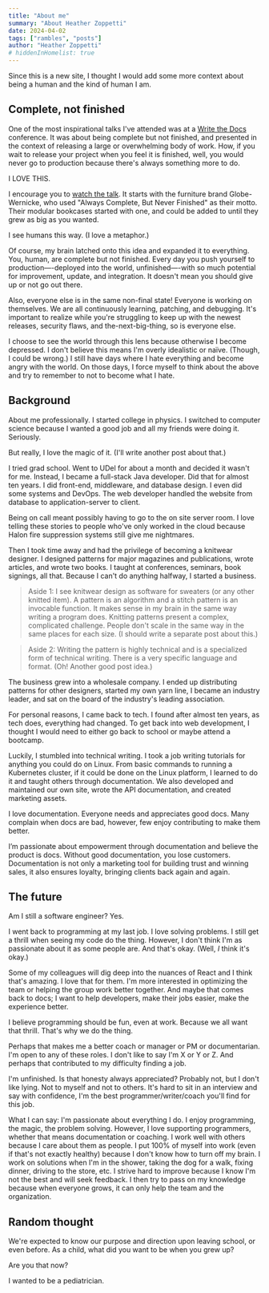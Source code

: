 ```yaml
---
title: "About me"
summary: "About Heather Zoppetti"
date: 2024-04-02
tags: ["rambles", "posts"]
author: "Heather Zoppetti"
# hiddenInHomelist: true
---
```


Since this is a new site, I thought I would add some more context about being a human and the kind of human I am.

## Complete, not finished

One of the most inspirational talks I've attended was at a [Write the Docs](https://www.writethedocs.org/) conference. It was about being complete but not finished, and presented in the context of releasing a large or overwhelming body of work. How, if you wait to release your project when you feel it is finished, well, you would never go to production because there's always something more to do.

I LOVE THIS.

I encourage you to [watch the talk](https://www.writethedocs.org/videos/portland/2021/always-complete-never-finished-daniele-procida/). It starts with the furniture brand Globe-Wernicke, who used "Always Complete, But Never Finished" as their motto. Their modular bookcases started with one, and could be added to until they grew as big as you wanted.

I see humans this way. (I love a metaphor.)

Of course, my brain latched onto this idea and expanded it to everything. You, human, are complete but not finished. Every day you push yourself to production—-deployed into the world, unfinished—-with so much potential for improvement, update, and integration. It doesn't mean you should give up or not go out there.

Also, everyone else is in the same non-final state! Everyone is working on themselves. We are all continuously learning, patching, and debugging. It's important to realize while you're struggling to keep up with the newest releases, security flaws, and the-next-big-thing, so is everyone else.

I choose to see the world through this lens because otherwise I become depressed. I don't believe this means I'm overly idealistic or naïve. (Though, I could be wrong.) I still have days where I hate everything and become angry with the world. On those days, I force myself to think about the above and try to remember to not to become what I hate.

## Background

About me professionally. I started college in physics. I switched to computer science because I wanted a good job and all my friends were doing it. Seriously.

But really, I love the magic of it. (I'll write another post about that.)

I tried grad school. Went to UDel for about a month and decided it wasn't for me. Instead, I became a full-stack Java developer. Did that for almost ten years. I did front-end, middleware, and database design. I even did some systems and DevOps. The web developer handled the website from database to application-server to client.

Being on call meant possibly having to go to the on site server room. I love telling these stories to people who've only worked in the cloud because Halon fire suppression systems still give me nightmares.

Then I took time away and had the privilege of becoming a knitwear designer. I designed patterns for major magazines and publications, wrote articles, and wrote two books. I taught at conferences, seminars, book signings, all that. Because I can't do anything halfway, I started a business.

> Aside 1: I see knitwear design as software for sweaters (or any other knitted item). A pattern is an algorithm and a stitch pattern is an invocable function. It makes sense in my brain in the same way writing a program does. Knitting patterns present a complex, complicated challenge. People don't scale in the same way in the same places for each size. (I should write a separate post about this.)

> Aside 2: Writing the pattern is highly technical and is a specialized form of technical writing. There is a very specific language and format. (Oh! Another good post idea.)

The business grew into a wholesale company. I ended up distributing patterns for other designers, started my own yarn line, I became an industry leader, and sat on the board of the industry's leading association.

For personal reasons, I came back to tech. I found after almost ten years, as tech does, everything had changed. To get back into web development, I thought I would need to either go back to school or maybe attend a bootcamp.

Luckily, I stumbled into technical writing. I took a job writing tutorials for anything you could do on Linux. From basic commands to running a Kubernetes cluster, if it could be done on the Linux platform, I learned to do it and taught others through documentation. We also developed and maintained our own site, wrote the API documentation, and created marketing assets.

I love documentation. Everyone needs and appreciates good docs. Many complain when docs are bad, however, few enjoy contributing to make them better.

I’m passionate about empowerment through documentation and believe the product is docs. Without good documentation, you lose customers. Documentation is not only a marketing tool for building trust and winning sales, it also ensures loyalty, bringing clients back again and again.

## The future

Am I still a software engineer? Yes.

I went back to programming at my last job. I love solving problems. I still get a thrill when seeing my code do the thing. However, I don't think I'm as passionate about it as some people are. And that's okay. (Well, _I_ think it's okay.)

Some of my colleagues will dig deep into the nuances of React and I think that's amazing. I love that for them. I'm more interested in optimizing the team or helping the group work better together. And maybe that comes back to docs; I want to help developers, make their jobs easier, make the experience better.

I believe programming should be fun, even at work. Because we all want that thrill. That's why we do the thing.

Perhaps that makes me a better coach or manager or PM or documentarian. I'm open to any of these roles. I don't like to say I'm X or Y or Z. And perhaps that contributed to my difficulty finding a job.

I'm unfinished. Is that honesty always appreciated? Probably not, but I don't like lying. Not to myself and not to others. It's hard to sit in an interview and say with confidence, I'm the best programmer/writer/coach you'll find for this job.

What I can say: I'm passionate about everything I do. I enjoy programming, the magic, the problem solving. However, I love supporting programmers, whether that means documentation or coaching. I work well with others because I care about them as people. I put 100% of myself into work (even if that's not exactly healthy) because I don't know how to turn off my brain. I work on solutions when I'm in the shower, taking the dog for a walk, fixing dinner, driving to the store, etc. I strive hard to improve because I know I'm not the best and will seek feedback. I then try to pass on my knowledge because when everyone grows, it can only help the team and the organization.

## Random thought

We're expected to know our purpose and direction upon leaving school, or even before. As a child, what did you want to be when you grew up?

Are you that now?

I wanted to be a pediatrician.
